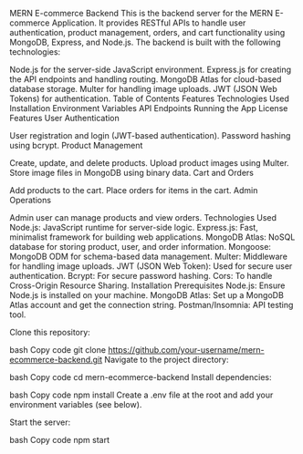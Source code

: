 MERN E-commerce Backend This is the backend server for the MERN E-commerce Application. It provides RESTful APIs to handle user authentication, product management, orders, and cart functionality using MongoDB, Express, and Node.js. The backend is built with the following technologies:

Node.js for the server-side JavaScript environment. Express.js for creating the API endpoints and handling routing. MongoDB Atlas for cloud-based database storage. Multer for handling image uploads. JWT (JSON Web Tokens) for authentication. Table of Contents Features Technologies Used Installation Environment Variables API Endpoints Running the App License Features User Authentication

User registration and login (JWT-based authentication). Password hashing using bcrypt. Product Management

Create, update, and delete products. Upload product images using Multer. Store image files in MongoDB using binary data. Cart and Orders

Add products to the cart. Place orders for items in the cart. Admin Operations

Admin user can manage products and view orders. Technologies Used Node.js: JavaScript runtime for server-side logic. Express.js: Fast, minimalist framework for building web applications. MongoDB Atlas: NoSQL database for storing product, user, and order information. Mongoose: MongoDB ODM for schema-based data management. Multer: Middleware for handling image uploads. JWT (JSON Web Token): Used for secure user authentication. Bcrypt: For secure password hashing. Cors: To handle Cross-Origin Resource Sharing. Installation Prerequisites Node.js: Ensure Node.js is installed on your machine. MongoDB Atlas: Set up a MongoDB Atlas account and get the connection string. Postman/Insomnia: API testing tool.

Clone this repository:

bash Copy code git clone https://github.com/your-username/mern-ecommerce-backend.git Navigate to the project directory:

bash Copy code cd mern-ecommerce-backend Install dependencies:

bash Copy code npm install Create a .env file at the root and add your environment variables (see below).

Start the server:

bash Copy code npm start
